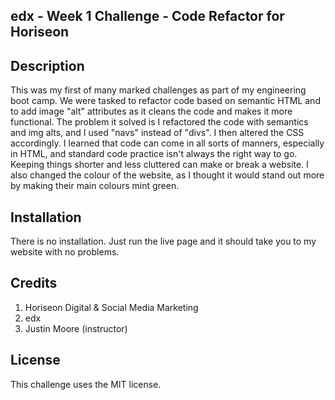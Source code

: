 ## edx - Week 1 Challenge - Code Refactor for Horiseon

## Description

This was my first of many marked challenges as part of my engineering boot camp. We were tasked to refactor code based on semantic HTML and to add image "alt" attributes as it cleans the code and makes it more functional. The problem it solved is I refactored the code with semantics and img alts, and I used "navs" instead of "divs". I then altered the CSS accordingly. I learned that code can come in all sorts of manners, especially in HTML, and standard code practice isn't always the right way to go. Keeping things shorter and less cluttered can make or break a website. I also changed the colour of the website, as I thought it would stand out more by making their main colours mint green.


## Installation

There is no installation. Just run the live page and it should take you to my website with no problems. 


## Credits

1. Horiseon Digital & Social Media Marketing
2. edx
3. Justin Moore (instructor)

## License

This challenge uses the MIT license.
